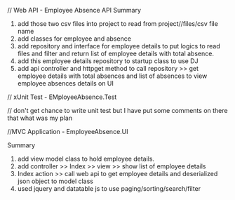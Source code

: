 // Web API - Employee Absence API
Summary 

1. add those two csv files into project to read from project//files/csv file name
2. add classes for employee and absence
3. add repository and interface for employee details to put logics to read files and filter and return list of employee details with total absence.
4. add this employee details repository to startup class to use DJ
5. add api controller and httpget method to call repository >> get employee details with total absences and list of absences to view employee absences details on UI

// xUnit Test  - EMployeeAbsence.Test

// don't get chance to write unit test but I have put some comments on there that what was my plan

//MVC Application  - EmployeeAbsence.UI

Summary

1. add view model class to hold employee details.
2. add controller >> Index >> view >> show list of employee details 
3. Index action >> call web api to get employee details and deserialized json object to model class 
4. used jquery and datatable js to use paging/sorting/search/filter
